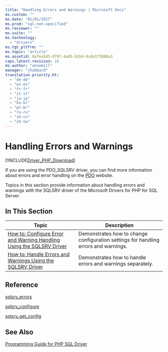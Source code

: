 ```yaml
---
title: "Handling Errors and Warnings | Microsoft Docs"
ms.custom: ""
ms.date: "01/01/2017"
ms.prod: "sql-non-specified"
ms.reviewer: ""
ms.suite: ""
ms.technology: 
  - "drivers"
ms.tgt_pltfrm: ""
ms.topic: "article"
ms.assetid: 0afea5d5-8797-4a85-b1b4-8cde1f3888a3
caps.latest.revision: 16
ms.author: "annemill"
manager: "jhubbard"
translation.priority.ht: 
  - "de-de"
  - "es-es"
  - "fr-fr"
  - "it-it"
  - "ja-jp"
  - "ko-kr"
  - "pt-br"
  - "ru-ru"
  - "zh-cn"
  - "zh-tw"
---
```

# Handling Errors and Warnings
[!INCLUDE[Driver_PHP_Download](../../connect/php/includes)]

If you are using the PDO_SQLSRV driver, you can find more information about errors and error handling on the [PDO](http://go.microsoft.com/fwlink/?LinkID=187441) website.  
  
Topics in this section provide information about handling errors and warnings with the SQLSRV driver of the Microsoft Drivers for PHP for SQL Server.  
  
## In This Section  
  
|Topic|Description|  
|---------|---------------|  
|[How to: Configure Error and Warning Handling Using the SQLSRV Driver](../../connect/php/how-to--configure-error-and-warning-handling-using-the-sqlsrv-driver.md)|Demonstrates how to change configuration settings for handling errors and warnings.|  
|[How to: Handle Errors and Warnings Using the SQLSRV Driver](../../connect/php/how-to--handle-errors-and-warnings-using-the-sqlsrv-driver.md)|Demonstrates how to handle errors and warnings separately.|  
  
## Reference  
[sqlsrv_errors](../../connect/php/sqlsrv_errors.md)  
  
[sqlsrv_configure](../../connect/php/sqlsrv_configure.md)  
  
[sqlsrv_get_config](../../connect/php/sqlsrv_get_config.md)  
  
## See Also  
[Programming Guide for PHP SQL Driver](../../connect/php/programming-guide-for-php-sql-driver.md)
  
